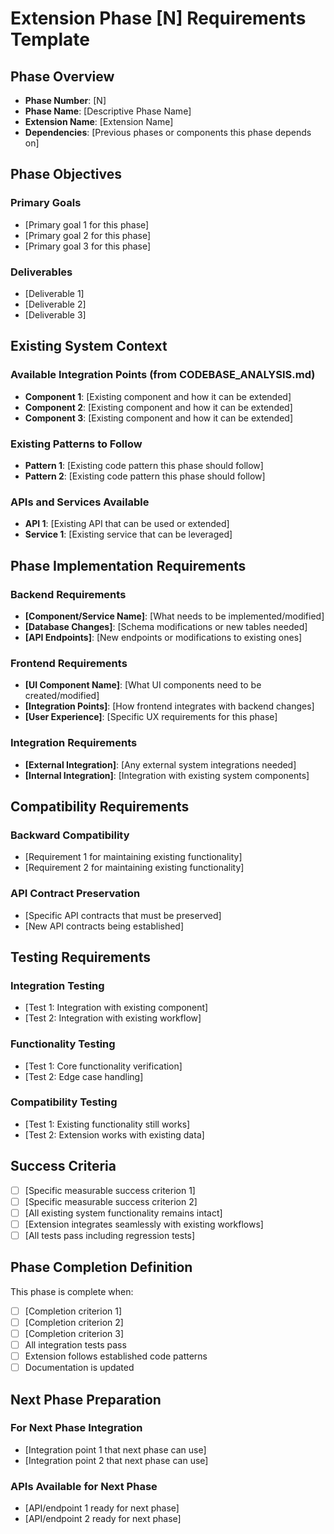 # Extension Phase [N] Requirements Template

## Phase Overview
- **Phase Number**: [N]
- **Phase Name**: [Descriptive Phase Name]
- **Extension Name**: [Extension Name]
- **Dependencies**: [Previous phases or components this phase depends on]

## Phase Objectives
### Primary Goals
- [Primary goal 1 for this phase]
- [Primary goal 2 for this phase]
- [Primary goal 3 for this phase]

### Deliverables
- [Deliverable 1]
- [Deliverable 2]
- [Deliverable 3]

## Existing System Context
### Available Integration Points (from CODEBASE_ANALYSIS.md)
- **Component 1**: [Existing component and how it can be extended]
- **Component 2**: [Existing component and how it can be extended]
- **Component 3**: [Existing component and how it can be extended]

### Existing Patterns to Follow
- **Pattern 1**: [Existing code pattern this phase should follow]
- **Pattern 2**: [Existing code pattern this phase should follow]

### APIs and Services Available
- **API 1**: [Existing API that can be used or extended]
- **Service 1**: [Existing service that can be leveraged]

## Phase Implementation Requirements
### Backend Requirements
- **[Component/Service Name]**: [What needs to be implemented/modified]
- **[Database Changes]**: [Schema modifications or new tables needed]
- **[API Endpoints]**: [New endpoints or modifications to existing ones]

### Frontend Requirements  
- **[UI Component Name]**: [What UI components need to be created/modified]
- **[Integration Points]**: [How frontend integrates with backend changes]
- **[User Experience]**: [Specific UX requirements for this phase]

### Integration Requirements
- **[External Integration]**: [Any external system integrations needed]
- **[Internal Integration]**: [Integration with existing system components]

## Compatibility Requirements
### Backward Compatibility
- [Requirement 1 for maintaining existing functionality]
- [Requirement 2 for maintaining existing functionality]

### API Contract Preservation
- [Specific API contracts that must be preserved]
- [New API contracts being established]

## Testing Requirements
### Integration Testing
- [Test 1: Integration with existing component]
- [Test 2: Integration with existing workflow]

### Functionality Testing
- [Test 1: Core functionality verification]
- [Test 2: Edge case handling]

### Compatibility Testing
- [Test 1: Existing functionality still works]
- [Test 2: Extension works with existing data]

## Success Criteria
- [ ] [Specific measurable success criterion 1]
- [ ] [Specific measurable success criterion 2]
- [ ] [All existing system functionality remains intact]
- [ ] [Extension integrates seamlessly with existing workflows]
- [ ] [All tests pass including regression tests]

## Phase Completion Definition
This phase is complete when:
- [ ] [Completion criterion 1]
- [ ] [Completion criterion 2]
- [ ] [Completion criterion 3]
- [ ] All integration tests pass
- [ ] Extension follows established code patterns
- [ ] Documentation is updated

## Next Phase Preparation
### For Next Phase Integration
- [Integration point 1 that next phase can use]
- [Integration point 2 that next phase can use]

### APIs Available for Next Phase
- [API/endpoint 1 ready for next phase]
- [API/endpoint 2 ready for next phase]